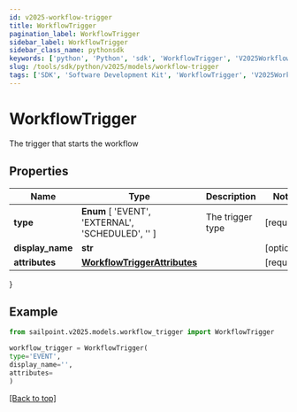 ```yaml
---
id: v2025-workflow-trigger
title: WorkflowTrigger
pagination_label: WorkflowTrigger
sidebar_label: WorkflowTrigger
sidebar_class_name: pythonsdk
keywords: ['python', 'Python', 'sdk', 'WorkflowTrigger', 'V2025WorkflowTrigger'] 
slug: /tools/sdk/python/v2025/models/workflow-trigger
tags: ['SDK', 'Software Development Kit', 'WorkflowTrigger', 'V2025WorkflowTrigger']
---
```


# WorkflowTrigger

The trigger that starts the workflow

## Properties

Name | Type | Description | Notes
------------ | ------------- | ------------- | -------------
**type** |  **Enum** [  'EVENT',    'EXTERNAL',    'SCHEDULED',    '' ] | The trigger type | [required]
**display_name** | **str** |  | [optional] 
**attributes** | [**WorkflowTriggerAttributes**](workflow-trigger-attributes) |  | [required]
}

## Example

```python
from sailpoint.v2025.models.workflow_trigger import WorkflowTrigger

workflow_trigger = WorkflowTrigger(
type='EVENT',
display_name='',
attributes=
)

```
[[Back to top]](#) 

